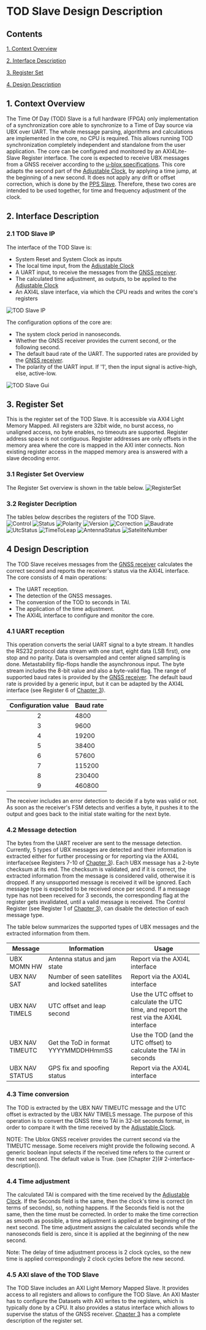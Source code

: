 # TOD Slave Design Description
## Contents

[1. Context Overview](#1-context-overview)

[2. Interface Description](#2-interface-description)

[3. Register Set](#3-register-set)

[4. Design Description](#4-design-description)

## 1. Context Overview
The Time Of Day (TOD) Slave is a full hardware (FPGA) only implementation of a synchronization core able to synchronize to a Time of Day source via UBX over UART.
The whole message parsing, algorithms and calculations are implemented in the core, no CPU is required. This allows running TOD synchronization completely independent 
and standalone from the user application. The core can be configured and monitored by an AXI4Lite-Slave Register interface. 
The core is expected to receive UBX messages from a GNSS receiver according to the 
[u-blox specifications](https://content.u-blox.com/sites/default/files/products/documents/u-blox8-M8_ReceiverDescrProtSpec_UBX-13003221.pdf).
This core adapts the second part of the [Adjustable Clock](../AdjustableClock/Readme.md), by applying a time jump, at the beginning of a new second. 
It does not apply any drift or offset correction, which is done by the [PPS Slave](../PpsSlave/Readme.md). 
Therefore, these two cores are intended to be used together, for time and frequency adjustment of the clock.

## 2. Interface Description
### 2.1 TOD Slave IP
The interface of the TOD Slave is:
- System Reset and System Clock as inputs
- The local time input, from the [Adjustable Clock](../AdjustableClock/Readme.md)
- A UART input, to receive the messages from the [GNSS receiver](https://content.u-blox.com/sites/default/files/products/documents/u-blox8-M8_ReceiverDescrProtSpec_UBX-13003221.pdf).
- The calculated time adjustment, as outputs, to be applied to the [Adjustable Clock](../AdjustableClock/Readme.md)
- An AXI4L slave interface, via which the CPU reads and writes the core's registers
 
![TOD Slave IP](Additional%20Files/TodSlave_IP.png) 

The configuration options of the core are:
- The system clock period in nanoseconds.
- Whether the GNSS receiver provides the current second, or the following second.
- The default baud rate of the UART. The supported rates are provided by the 
[GNSS receiver](https://content.u-blox.com/sites/default/files/products/documents/u-blox8-M8_ReceiverDescrProtSpec_UBX-13003221.pdf).
- The polarity of the UART input. If '1', then the input signal is active-high, else, active-low.

![TOD Slave Gui](Additional%20Files/TodSlave_Config.png)
## 3. Register Set
This is the register set of the TOD Slave. It is accessible via AXI4 Light Memory Mapped. 
All registers are 32bit wide, no burst access, no unaligned access, no byte enables, no timeouts are supported. 
Register address space is not contiguous. Register addresses are only offsets in the memory area where the core is mapped in the AXI inter connects. 
Non existing register access in the mapped memory area is answered with a slave decoding error.
### 3.1 Register Set Overview 
The Register Set overview is shown in the table below. 
![RegisterSet](Additional%20Files/TodSlave_Regset.png)
### 3.2 Register Decription
The tables below describes the registers of the TOD Slave.     
![Control](Additional%20Files/Reg1_Control.png)
![Status](Additional%20Files/Reg2_Status.png)
![Polarity](Additional%20Files/Reg3_Polarity.png)
![Version](Additional%20Files/Reg4_Version.png)
![Correction](Additional%20Files/Reg5_Correction.png)
![Baudrate](Additional%20Files/Reg6_Baudrate.png)
![UtcStatus](Additional%20Files/Reg7_UtcStatus.png)
![TimeToLeap](Additional%20Files/Reg8_TimeToLeap.png)
![AntennaStatus](Additional%20Files/Reg9_AntennaStatus.png)
![SateliteNumber](Additional%20Files/Reg10_SateliteNumber.png)
## 4 Design Description
The TOD Slave receives messages from the [GNSS receiver](https://content.u-blox.com/sites/default/files/products/documents/u-blox8-M8_ReceiverDescrProtSpec_UBX-13003221.pdf)
calculates the correct second and reports the receiver's status via the AXI4L interface.
The core consists of 4 main operations:
- The UART reception.  
- The detection of the  GNSS messages. 
- The conversion of the TOD to seconds in TAI. 
- The application of the time adjustment.
- The AXI4L interface to configure and monitor the core. 

### 4.1 UART reception
This operation converts the serial UART signal to a byte stream. It handles the RS232 protocol data stream with one start, eight data (LSB first), one stop and no parity. 
Data is oversampled and center aligned sampling is done. Metastability flip-flops handle the asynchronous input. The byte stream includes the 8-bit value and also a byte-valid flag. 
The range of supported baud rates is provided by the [GNSS receiver](https://content.u-blox.com/sites/default/files/products/documents/u-blox8-M8_ReceiverDescrProtSpec_UBX-13003221.pdf). 
The default baud rate is provided by a generic input, but it can be adapted by the AXI4L interface (see Register 6 of [Chapter 3](#3-register-set)). 

|Configuration value|Baud rate|
|:-----------------:|---------|
|                  2|     4800|
|                  3|     9600|
|                  4|    19200|
|                  5|    38400|
|                  6|    57600|
|                  7|   115200|
|                  8|   230400|
|                  9|   460800|

The receiver includes an error detection to decide if a byte was valid or not. 
As soon as the receiver's FSM detects and verifies a byte, it pushes it to the output and goes back to the initial state waiting for the next byte. 

### 4.2 Message detection
The bytes from the UART receiver are sent to the message detection. Currently, 5 types of UBX messages are detected and their information is extracted either for further processing 
or for reporting via the AXI4L interface(see Registers 7-10 of [Chapter 3](#3-register-set)). Each UBX message has a 2-byte checksum at its end. The checksum is validated, 
and if it is correct, the extracted information from the message is considered valid, otherwise it is dropped. If any unsupported message is received it will be ignored. 
Each message type is expected to be received once per second. If a message type has not been received for 3 seconds, the corresponding flag at the register gets invalidated, 
until a valid message is received. The Control Register (see Register 1 of [Chapter 3](#3-register-set)), can disable the detection of each message type. 

The table below summarizes the supported types of UBX messages and the extracted information from them.
 
|Message|Information|Usage|
|----------------|-------------------------------------------------|-------------------------------|
|UBX MOMN HW     | Antenna status and jam state                    | Report via the AXI4L interface|
|UBX NAV SAT     | Number of seen satellites and locked satellites | Report via the AXI4L interface|
|UBX NAV TIMELS  | UTC offset and leap second                      | Use the UTC offset to calculate the UTC time, and report the rest via the AXI4L interface|
|UBX NAV TIMEUTC | Get the ToD in format YYYYMMDDHHmmSS            | Use the TOD (and the UTC offset) to calculate the TAI in seconds|
|UBX NAV STATUS  | GPS fix and spoofing status                     | Report via the AXI4L interface|

### 4.3 Time conversion
The TOD is extracted by the UBX NAV TIMEUTC message and the UTC offset is extracted by the UBX NAV TIMELS message. 
The purpose of this operation is to convert the GNSS time to TAI in 32-bit seconds format,
in order to compare it with the time received by the [Adjustable Clock](../AdjustableClock/Readme.md).

NOTE: The Ublox GNSS receiver provides the current second via the TIMEUTC message. Some receivers might provide the following second. A generic boolean input selects if the received time refers 
to the current or the next second. The default value is True. (see [Chapter 2](# 2-interface-description)).

### 4.4 Time adjustment
The calculated TAI is compared with the time received by the [Adjustable Clock](../AdjustableClock/Readme.md). If the Seconds field is the same, then the clock's time is correct (in terms of seconds), 
so, nothing happens. If the Seconds field is not the same, then the time must be corrected. In order to make the time correction as smooth as possible, a time adjustment is applied at the 
beginning of the next second. The time adjustment assigns the calculated seconds while the nanoseconds field is zero, since it is applied at the beginning of the new second. 

Note: The delay of time adjustment process is 2 clock cycles, so the new time is applied correspondingly 2 clock cycles before the new second. 

### 4.5 AXI slave of the TOD Slave 
The TOD Slave includes an AXI Light Memory Mapped Slave. It provides access to all registers and allows to configure the TOD Slave. 
An AXI Master has to configure the Datasets with AXI writes to the registers, which is typically done by a CPU. 
It also provides a status interface which allows to supervise the status of the GNSS receiver. [Chapter 3](#3-register-set) has a complete description of the register set. 
